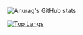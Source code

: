 <!-- ### Hi there 👋 -->

![Anurag's GitHub stats](https://github-readme-stats.vercel.app/api?username=Rohith-Rajan&show_icons=true&theme=midnight-purple)

[![Top Langs](https://github-readme-stats.vercel.app/api/top-langs/?username=Rohith-Rajan&theme=midnight-purple)](https://github.com/anuraghazra/github-readme-stats)




<!--
**Rohith-Rajan/Rohith-Rajan** is a ✨ _special_ ✨ repository because its `README.md` (this file) appears on your GitHub profile.

Here are some ideas to get you started:

- 🔭 I’m currently working on ...
- 🌱 I’m currently learning ...
- 👯 I’m looking to collaborate on ...
- 🤔 I’m looking for help with ...
- 💬 Ask me about ...
- 📫 How to reach me: ...
- 😄 Pronouns: ...
- ⚡ Fun fact: ...
-->

